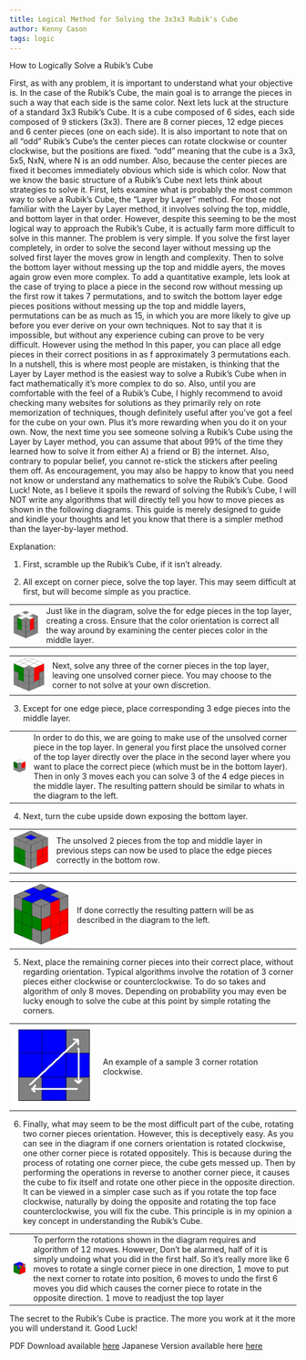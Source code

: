 ```yaml
---
title: Logical Method for Solving the 3x3x3 Rubik's Cube
author: Kenny Cason
tags: logic
---
```


How to Logically Solve a Rubik’s Cube<br/>

First, as with any problem, it is important to understand what your objective is. In the case of the Rubik’s Cube, the main goal is to arrange the pieces in such a way that each side is the same color. Next lets luck at the structure of a standard 3x3 Rubik’s Cube. It is a cube composed of 6 sides, each side composed of 9 stickers (3x3). There are 8 corner pieces, 12 edge pieces and 6 center pieces (one on each side). It is also important to note that on all “odd” Rubik’s Cube’s the center pieces can rotate clockwise or counter clockwise, but the positions are fixed. “odd” meaning that the cube is a 3x3, 5x5, NxN, where N is an odd number. Also, because the center pieces are fixed it becomes immediately obvious which side is which color.
Now that we know the basic structure of a Rubik’s Cube next lets think about strategies to solve it. First, lets examine what is probably the most common way to solve a Rubik’s Cube, the “Layer by Layer” method. For those not familiar with the Layer by Layer method, it involves solving the top, middle, and bottom layer in that order. However, despite this seeming to be the most logical way to approach the Rubik’s Cube, it is actually farm more difficult to solve in this manner. The problem is very simple. If you solve the first layer completely, in order to solve the second layer without messing up the solved first layer the moves grow in length and complexity. Then to solve the bottom layer without messing up the top and middle ayers, the moves again grow even more complex. To add a quantitative example, lets look at the case of trying to place a piece in the second row without messing up the first row it takes 7 permutations, and to switch the bottom layer edge pieces positions without messing up the top and middle layers, permutations can be as much as 15, in which you are more likely to give up before you ever derive on your own techniques. Not to say that it is impossible, but without any experience cubing can prove to be very difficult. However using the method In this paper, you can place all edge pieces in their correct positions in as  f approximately 3 permutations each. In a nutshell, this is where most people are mistaken, is thinking that the Layer by Layer method is the easiest way to solve a Rubik’s Cube when in fact mathematically it’s more complex to do so.
Also, until you are comfortable with the feel of a Rubik’s Cube, I highly recommend to avoid checking many websites for solutions as they primarily rely on rote memorization of techniques, though definitely useful after you’ve got a feel for the cube on your own. Plus it’s more rewarding when you do it on your own. Now, the next time you see someone solving a Rubik’s Cube using the Layer by Layer method, you can assume that about 99% of the time they learned how to solve it from either A) a friend or B) the internet. Also, contrary to popular belief, you cannot re-stick the stickers after peeling them off. As encouragement, you may also be happy to know that you need not know or understand any mathematics to solve the Rubik’s Cube. Good Luck!
Note, as I believe it spoils the reward of solving the Rubik’s Cube, I will NOT write any algorithms that will directly tell you how to move pieces as shown in the following diagrams. This guide is merely designed to guide and kindle your thoughts and let you know that there is a simpler method than the layer-by-layer method.

Explanation:
1. First, scramble up the Rubik’s Cube, if it isn’t already.

2. All except on corner piece, solve the top layer. This may seem difficult at first, but will become simple as you practice.
<table width="100%"><tr><td><center><img padding="0" width="150" src="/images/rc/rc2.jpg" alt="Rubik's Cube Tutorial" /></center></td><td>Just like in the diagram, solve the for edge pieces in the top layer, creating a cross. Ensure that the color orientation is correct all the way around by examining the center pieces color in the middle layer.
</td></table>
<table width="100%"><tr><td><center><img padding="0" width="150" src="/images/rc/rc3.jpg" alt="Rubik's Cube Tutorial" /></center></td><td>Next, solve any three of the corner pieces in the top layer, leaving one unsolved corner piece. You may choose to the corner to not solve at your own discretion.</td></table>

3. Except for one edge piece, place corresponding 3 edge pieces  into the middle layer.
<table width="100%"><tr><td><center><img padding="0" width="150" src="/images/rc/rc4.jpg" alt="Rubik's Cube Tutorial" /></center></td><td>In order to do this, we are going to make use of the unsolved corner piece in the top layer. In general you first place the unsolved corner of the top layer directly over the place in the second layer where you want to place the correct piece (which must be in the bottom layer). Then in only 3 moves each you can solve 3 of the 4 edge pieces in the middle layer. The resulting pattern should be similar to whats in the diagram to the left.</td></table>

4. Next, turn the cube upside down exposing the bottom layer.
<table width="100%"><tr><td><center><img padding="0" width="150" src="/images/rc/rc5.jpg" alt="Rubik's Cube Tutorial" /></center></td><td>The unsolved 2 pieces from the top and middle layer in previous steps can now be used to place the edge pieces correctly in the bottom row.</td></table>
<table width="100%"><tr><td><center><img padding="0" width="150" src="/images/rc/rc6.jpg" alt="Rubik's Cube Tutorial" /></center></td><td>If done correctly the resulting pattern will be as described in the diagram to the left.</td></table>

5. Next, place the remaining corner pieces into their correct place, without regarding orientation. Typical algorithms involve the rotation of 3 corner pieces either clockwise or counterclockwise. To do so takes and algorithm of only 8 moves. Depending on probability you may even be lucky enough to solve the cube at this point by simple rotating the corners.
<table width="100%"><tr><td><center><img padding="0" width="150" src="/images/rc/rc7.jpg" alt="Rubik's Cube Tutorial" /></center></td><td>An example of a sample 3 corner rotation clockwise.</td></table>

6. Finally, what may seem to be the most difficult part of the cube, rotating two corner pieces orientation. However, this is deceptively easy. As you can see in the diagram if one corners orientation is rotated clockwise, one other corner piece is rotated oppositely. This is because during the process of rotating one corner piece, the cube gets messed up. Then by performing the operations in reverse to another corner piece, it causes the cube to fix itself and rotate one other piece in the opposite direction. It can be viewed in a simpler case such as if you rotate the top face clockwise, naturally by doing the opposite and rotating the top face counterclockwise, you will fix the cube. This principle is in my opinion a key concept in understanding the Rubik’s Cube.

<table width="100%"><tr><td><center><img padding="0" width="150" src="/images/rc/rc8.jpg" alt="Rubik's Cube Tutorial"/></center></td><td>To perform the rotations shown in the diagram requires and algorithm of 12 moves. However, Don’t be alarmed, half of it is simply undoing what you did in the first half. So it’s really more like 6 moves to rotate a single corner piece in one direction, 1 move to put the next corner to rotate into position, 6 moves to undo the first 6 moves you did which causes the corner piece to rotate in the opposite direction. 1 move to readjust the top layer</td></table>

The secret to the Rubik’s Cube is practice. The more you work at it the more you will understand it.
Good Luck!

PDF Download available <a href="/pdf/rubikscube-en.pdf">here</a>
Japanese Version available here <a href="/pdf/rubikscube-jp.pdf">here</a>

